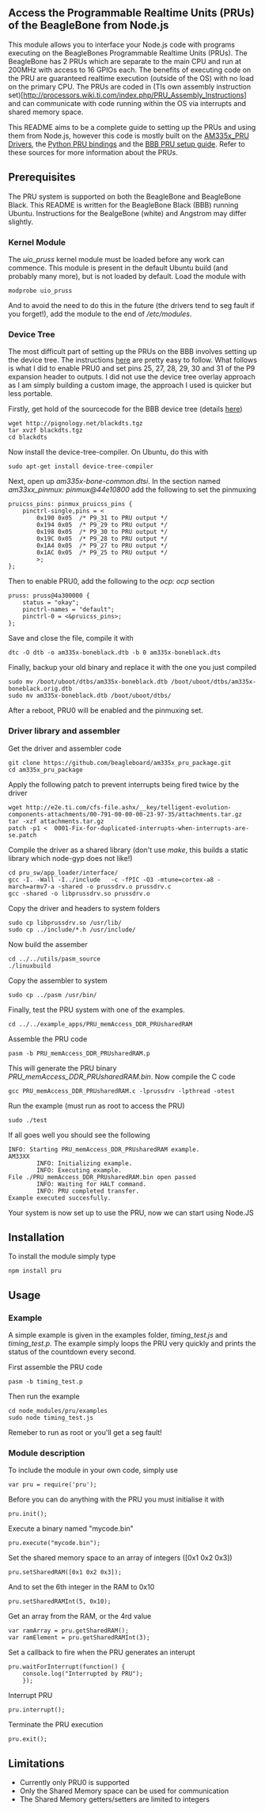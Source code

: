 Access the Programmable Realtime Units (PRUs) of the BeagleBone from Node.js
----------------------------------------------------------------------------

This module allows you to interface your Node.js code with programs executing on the BeagleBones Programmable Realtime Units (PRUs). The BeagleBone has 2 PRUs which are separate to the main CPU and run at 200MHz with access to 16 GPIOs each. The benefits of executing code on the PRU are guaranteed realtime execution (outside of the OS) with no load on the primary CPU. The PRUs are coded in (TIs own assembly instruction set)[http://processors.wiki.ti.com/index.php/PRU_Assembly_Instructions] and can communicate with code running within the OS via interrupts and shared memory space. 

This README aims to be a complete guide to setting up the PRUs and using them from Node.js, however this code is mostly built on the [AM335x_PRU Drivers](https://github.com/beagleboard/am335x_pru_package), the [Python PRU bindings](https://bitbucket.org/intelligentagent/pypruss) and the [BBB PRU setup guide](http://www.element14.com/community/community/knode/single-board_computers/next-gen_beaglebone/blog/2013/05/22/bbb--working-with-the-pru-icssprussv2). Refer to these sources for more information about the PRUs.

Prerequisites
-------------
The PRU system is supported on both the BeagleBone and BeagleBone Black. This README is written for the BeagleBone Black (BBB) running Ubuntu. Instructions for the BealgeBone (white) and Angstrom may differ slightly.

### Kernel Module ###
The *uio_pruss* kernel module must be loaded before any work can commence. This module is present in the default Ubuntu build (and probably many more), but is not loaded by default. Load the module with

	modprobe uio_pruss
	
And to avoid the need to do this in the future (the drivers tend to seg fault if you forget!), add the module to the end of */etc/modules*.

### Device Tree ###
The most difficult part of setting up the PRUs on the BBB involves setting up the device tree. The instructions [here](http://www.element14.com/community/community/knode/single-board_computers/next-gen_beaglebone/blog/2013/05/22/bbb--working-with-the-pru-icssprussv2) are pretty easy to follow. What follows is what I did to enable PRU0 and set pins 25, 27, 28, 29, 30 and 31 of the P9 expansion header to outputs. I did not use the device tree overlay approach as I am simply building a custom image, the approach I used is quicker but less portable.

Firstly, get hold of the sourcecode for the BBB device tree (details [here](http://blog.pignology.net/2013/05/getting-uart2-devttyo1-working-on.html))

	wget http://pignology.net/blackdts.tgz
	tar xvzf blackdts.tgz
	cd blackdts
	
Now install the device-tree-compiler. On Ubuntu, do this with

	sudo apt-get install device-tree-compiler
	
Next, open up *am335x-bone-common.dtsi*. In the section named *am33xx_pinmux: pinmux@44e10800* add the following to set the pinmuxing

	pruicss_pins: pinmux_pruicss_pins {
		pinctrl-single,pins = <
			0x190 0x05	/* P9_31 to PRU output */
			0x194 0x05	/* P9_29 to PRU output */
			0x198 0x05	/* P9_30 to PRU output */
			0x19C 0x05	/* P9_28 to PRU output */
			0x1A4 0x05	/* P9_27 to PRU output */
			0x1AC 0x05	/* P9_25 to PRU output */
			>;
	};
	
Then to enable PRU0, add the following to the *ocp: ocp* section

	pruss: pruss@4a300000 {
		status = "okay";
		pinctrl-names = "default";
		pinctrl-0 = <&pruicss_pins>;
	};
	
Save and close the file, compile it with

	dtc -O dtb -o am335x-boneblack.dtb -b 0 am335x-boneblack.dts

Finally, backup your old binary and replace it with the one you just compiled

	sudo mv /boot/uboot/dtbs/am335x-boneblack.dtb /boot/uboot/dtbs/am335x-boneblack.orig.dtb
	sudo mv am335x-boneblack.dtb /boot/uboot/dtbs/

After a reboot, PRU0 will be enabled and the pinmuxing set.

### Driver library and assembler ###
Get the driver and assembler code

	git clone https://github.com/beagleboard/am335x_pru_package.git
	cd am335x_pru_package
	
Apply the following patch to prevent interrupts being fired twice by the driver

	wget http://e2e.ti.com/cfs-file.ashx/__key/telligent-evolution-components-attachments/00-791-00-00-00-23-97-35/attachments.tar.gz
	tar -xzf attachments.tar.gz
	patch -p1 <  0001-Fix-for-duplicated-interrupts-when-interrupts-are-se.patch 

Compile the driver as a shared library (don't use *make*, this builds a static library which node-gyp does not like!)

	cd pru_sw/app_loader/interface/
	gcc -I. -Wall -I../include   -c -fPIC -O3 -mtune=cortex-a8 -march=armv7-a -shared -o prussdrv.o prussdrv.c
	gcc -shared -o libprussdrv.so prussdrv.o

Copy the driver and headers to system folders

	sudo cp libprussdrv.so /usr/lib/
	sudo cp ../include/*.h /usr/include/
	
Now build the assember

	cd ../../utils/pasm_source
	./linuxbuild
	
Copy the assembler to system

	sudo cp ../pasm /usr/bin/

Finally, test the PRU system with one of the examples.

	cd ../../example_apps/PRU_memAccess_DDR_PRUsharedRAM

Assemble the PRU code

	pasm -b PRU_memAccess_DDR_PRUsharedRAM.p

This will generate the PRU binary *PRU_memAccess_DDR_PRUsharedRAM.bin*. Now compile the C code

	gcc PRU_memAccess_DDR_PRUsharedRAM.c -lprussdrv -lpthread -otest

Run the example (must run as root to access the PRU)

	sudo ./test
	
If all goes well you should see the following

	INFO: Starting PRU_memAccess_DDR_PRUsharedRAM example.
	AM33XX
			INFO: Initializing example.
			INFO: Executing example.
	File ./PRU_memAccess_DDR_PRUsharedRAM.bin open passed
			INFO: Waiting for HALT command.
			INFO: PRU completed transfer.
	Example executed succesfully.

Your system is now set up to use the PRU, now we can start using Node.JS

Installation
------------
To install the module simply type

	npm install pru
	
Usage
-------
### Example ###
A simple example is given in the examples folder, *timing_test.js* and *timing_test.p*. The example simply loops the PRU very quickly and prints the status of the countdown every second.

First assemble the PRU code

	pasm -b timing_test.p
	
Then run the example

	cd node_modules/pru/examples
	sudo node timing_test.js
	
Remeber to run as root or you'll get a seg fault!

### Module description ###
To include the module in your own code, simply use 

	var pru = require('pru');
	
Before you can do anything with the PRU you must initialise it with

	pru.init();
	
Execute a binary named "mycode.bin"

	pru.execute("mycode.bin");
	
Set the shared memory space to an array of integers ([0x1 0x2 0x3])

	pru.setSharedRAM([0x1 0x2 0x3]);
	
And to set the 6th integer in the RAM to 0x10

	pru.setSharedRAMInt(5, 0x10);
	
Get an array from the RAM, or the 4rd value

	var ramArray = pru.getSharedRAM();
	var ramElement = pru.getSharedRAMInt(3);
	
Set a callback to fire when the PRU generates an interupt

	pru.waitForInterrupt(function() {
		console.log("Interrupted by PRU");
		});
		
Interrupt PRU

	pru.interrupt();
		
Terminate the PRU execution

	pru.exit();
	
Limitations
-----------
* Currently only PRU0 is supported
* Only the Shared Memory space can be used for communication
* The Shared Memory getters/setters are limited to integers
